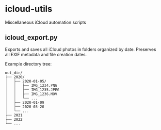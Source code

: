 # icloud-utils
Miscellaneous iCloud automation scripts
## icloud_export.py
Exports and saves all iCloud photos in folders organized by date. Preserves all EXIF metadata and file creation dates. 

Example directory tree:
```
out_dir/
├── 2020/
│   ├── 2020-01-05/
│   │   ├── IMG_1234.PNG
│   │   ├── IMG_1235.JPEG
│   │   ├── IMG_1236.MOV
│   │   └── ...
│   ├── 2020-01-09
│   ├── 2020-03-20
│   └── ...
├── 2021
├── 2022
└── ...
```
